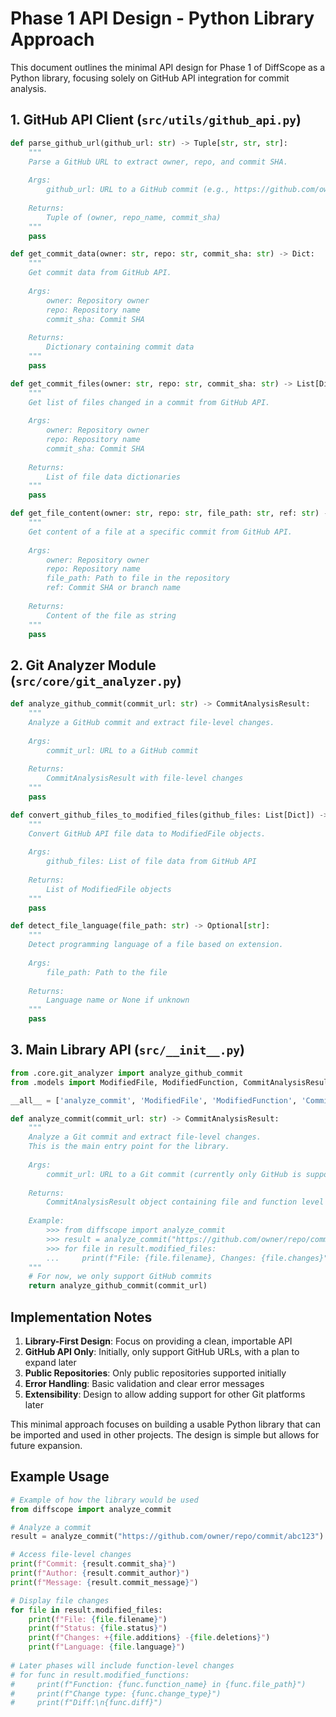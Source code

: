 # Phase 1 API Design - Python Library Approach

This document outlines the minimal API design for Phase 1 of DiffScope as a Python library, focusing solely on GitHub API integration for commit analysis.

## 1. GitHub API Client (`src/utils/github_api.py`)

```python
def parse_github_url(github_url: str) -> Tuple[str, str, str]:
    """
    Parse a GitHub URL to extract owner, repo, and commit SHA.
    
    Args:
        github_url: URL to a GitHub commit (e.g., https://github.com/owner/repo/commit/sha)
        
    Returns:
        Tuple of (owner, repo_name, commit_sha)
    """
    pass

def get_commit_data(owner: str, repo: str, commit_sha: str) -> Dict:
    """
    Get commit data from GitHub API.
    
    Args:
        owner: Repository owner
        repo: Repository name
        commit_sha: Commit SHA
        
    Returns:
        Dictionary containing commit data
    """
    pass

def get_commit_files(owner: str, repo: str, commit_sha: str) -> List[Dict]:
    """
    Get list of files changed in a commit from GitHub API.
    
    Args:
        owner: Repository owner
        repo: Repository name
        commit_sha: Commit SHA
        
    Returns:
        List of file data dictionaries
    """
    pass

def get_file_content(owner: str, repo: str, file_path: str, ref: str) -> str:
    """
    Get content of a file at a specific commit from GitHub API.
    
    Args:
        owner: Repository owner
        repo: Repository name
        file_path: Path to file in the repository
        ref: Commit SHA or branch name
        
    Returns:
        Content of the file as string
    """
    pass
```

## 2. Git Analyzer Module (`src/core/git_analyzer.py`)

```python
def analyze_github_commit(commit_url: str) -> CommitAnalysisResult:
    """
    Analyze a GitHub commit and extract file-level changes.
    
    Args:
        commit_url: URL to a GitHub commit
        
    Returns:
        CommitAnalysisResult with file-level changes
    """
    pass

def convert_github_files_to_modified_files(github_files: List[Dict]) -> List[ModifiedFile]:
    """
    Convert GitHub API file data to ModifiedFile objects.
    
    Args:
        github_files: List of file data from GitHub API
        
    Returns:
        List of ModifiedFile objects
    """
    pass

def detect_file_language(file_path: str) -> Optional[str]:
    """
    Detect programming language of a file based on extension.
    
    Args:
        file_path: Path to the file
        
    Returns:
        Language name or None if unknown
    """
    pass
```

## 3. Main Library API (`src/__init__.py`)

```python
from .core.git_analyzer import analyze_github_commit
from .models import ModifiedFile, ModifiedFunction, CommitAnalysisResult

__all__ = ['analyze_commit', 'ModifiedFile', 'ModifiedFunction', 'CommitAnalysisResult']

def analyze_commit(commit_url: str) -> CommitAnalysisResult:
    """
    Analyze a Git commit and extract file-level changes.
    This is the main entry point for the library.
    
    Args:
        commit_url: URL to a Git commit (currently only GitHub is supported)
        
    Returns:
        CommitAnalysisResult object containing file and function level changes
    
    Example:
        >>> from diffscope import analyze_commit
        >>> result = analyze_commit("https://github.com/owner/repo/commit/abc123")
        >>> for file in result.modified_files:
        ...     print(f"File: {file.filename}, Changes: {file.changes}")
    """
    # For now, we only support GitHub commits
    return analyze_github_commit(commit_url)
```

## Implementation Notes

1. **Library-First Design**: Focus on providing a clean, importable API
2. **GitHub API Only**: Initially, only support GitHub URLs, with a plan to expand later
3. **Public Repositories**: Only public repositories supported initially
4. **Error Handling**: Basic validation and clear error messages
5. **Extensibility**: Design to allow adding support for other Git platforms later

This minimal approach focuses on building a usable Python library that can be imported and used in other projects. The design is simple but allows for future expansion.

## Example Usage

```python
# Example of how the library would be used
from diffscope import analyze_commit

# Analyze a commit
result = analyze_commit("https://github.com/owner/repo/commit/abc123")

# Access file-level changes
print(f"Commit: {result.commit_sha}")
print(f"Author: {result.commit_author}")
print(f"Message: {result.commit_message}")

# Display file changes
for file in result.modified_files:
    print(f"File: {file.filename}")
    print(f"Status: {file.status}")
    print(f"Changes: +{file.additions} -{file.deletions}")
    print(f"Language: {file.language}")
    
# Later phases will include function-level changes
# for func in result.modified_functions:
#     print(f"Function: {func.function_name} in {func.file_path}")
#     print(f"Change type: {func.change_type}")
#     print(f"Diff:\n{func.diff}")
``` 